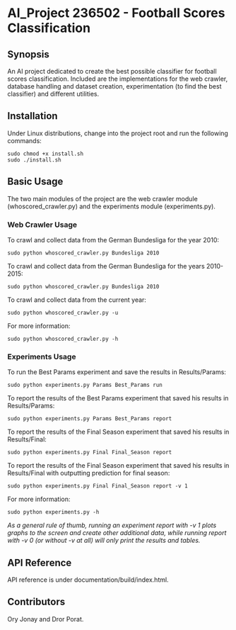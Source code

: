 # AI_Project 236502 - Football Scores Classification

## Synopsis

An AI project dedicated to create the best possible classifier for football scores classification.
Included are the implementations for the web crawler, database handling and dataset creation, experimentation (to find the best classifier) and different utilities.  


## Installation

Under Linux distributions, change into the project root and run the following commands:

	sudo chmod +x install.sh
	sudo ./install.sh

## Basic Usage

The two main modules of the project are the web crawler module (whoscored_crawler.py) and the experiments module (experiments.py).

### Web Crawler Usage

To crawl and collect data from the German Bundesliga for the year 2010:

	sudo python whoscored_crawler.py Bundesliga 2010
	
To crawl and collect data from the German Bundesliga for the years 2010-2015:

	sudo python whoscored_crawler.py Bundesliga 2010
	
To crawl and collect data from the current year:

	sudo python whoscored_crawler.py -u
	
For more information:
	
	sudo python whoscored_crawler.py -h
	
### Experiments Usage

To run the Best Params experiment and save the results in Results/Params:

	sudo python experiments.py Params Best_Params run
	
To report the results of the Best Params experiment that saved his results in Results/Params:

	sudo python experiments.py Params Best_Params report
	
To report the results of the Final Season experiment that saved his results in Results/Final:

	sudo python experiments.py Final Final_Season report
	
To report the results of the Final Season experiment that saved his results in Results/Final with outputting prediction for final season:

	sudo python experiments.py Final Final_Season report -v 1
	
For more information:
	
	sudo python experiments.py -h
	
*As a general rule of thumb, running an experiment report with -v 1 plots graphs to the screen and create other additional data, while running report with -v 0 (or without -v at all) will only print the results and tables.*

## API Reference

API reference is under documentation/build/index.html.

## Contributors

Ory Jonay and Dror Porat.